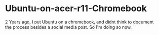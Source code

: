 # Ubuntu-on-acer-r11-Chromebook
2 Years ago, I put Ubuntu on a chromebook, and didnt think to document the process besides a social media post. So I'm doing so now.
